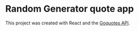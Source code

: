 # Random Generator quote app

This project was created with React and the [Goquotes API](https://goquotes.docs.apiary.io).
